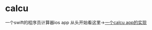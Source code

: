 # calcu
一个swift的程序员计算器ios app
从头开始看这里->[一个calcu app的实现](http://gaoryrt.github.io/2015/09/21/一个calcu-app的实现/)
